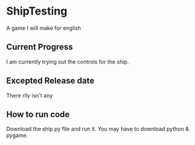 # ShipTesting
A game I will make for english

## Current Progress
I am currently trying out the controls for the ship.

## Excepted Release date
There rlly isn't any

## How to run code
Download the ship.py file and run it. You may have to download python & pygame. 